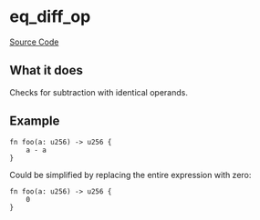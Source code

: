 # eq_diff_op

[Source Code](https://github.com/software-mansion/cairo-lint/tree/main/crates/cairo-lint-core/src/lints/eq_op.rs#L146)

## What it does

Checks for subtraction with identical operands.

## Example

```cairo
fn foo(a: u256) -> u256 {
    a - a
}
```

Could be simplified by replacing the entire expression with zero:

```cairo
fn foo(a: u256) -> u256 {
    0
}
```